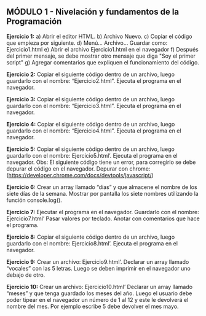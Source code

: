 ##                                            MÓDULO 1 - Nivelación y fundamentos de la Programación


**Ejercicio 1:**
a) Abrir el editor HTML.
b) Archivo Nuevo.
c) Copiar el código que empieza por <!DOCTYPE html> siguiente.
d) Menú... Archivo... Guardar como: Ejercicio1.html
e) Abrir el archivo Ejercicio1.html en el navegador
f) Después del primer mensaje, se debe mostrar otro mensaje que diga "Soy el primer
script"
g) Agregar comentarios que expliquen el funcionamiento del código.


**Ejercicio 2:**
Copiar el siguiente código dentro de un archivo, luego guardarlo con el nombre:
“Ejercicio2.html”. Ejecuta el programa en el navegador.


**Ejercicio 3:**
Copiar el siguiente código dentro de un archivo, luego guardarlo con el nombre:
“Ejercicio3.html”. Ejecuta el programa en el navegador.


**Ejercicio 4:**
Copiar el siguiente código dentro de un archivo, luego guardarlo con el nombre:
“Ejercicio4.html”. Ejecuta el programa en el navegador.


**Ejercicio 5:**
Copiar el siguiente código dentro de un archivo, luego guardarlo con el nombre:
Ejercicio5.html’. Ejecuta el programa en el navegador.
Obs: El siguiente código tiene un error, para corregirlo se debe depurar el código en el
navegador.
Depurar con chrome: (https://developer.chrome.com/docs/devtools/javascript/)


**Ejercicio 6:**
Crear un array llamado “dias” y que almacene el nombre de los siete días de la semana.
Mostrar por pantalla los siete nombres utilizando la función console.log().


**Ejercicio 7:**
Ejecutar el programa en el navegador. Guardarlo con el nombre: Ejercicio7.html’ Pasar
valores por teclado. Anotar con comentarios que hace el programa.


**Ejercicio 8:**
Copiar el siguiente código dentro de un archivo, luego guardarlo con el nombre:
Ejercicio8.html’. Ejecuta el programa en el navegador.


**Ejercicio 9:**
Crear un archivo: Ejercicio9.html’. Declarar un array llamado “vocales” con las 5 letras.
Luego se deben imprimir en el navegador uno debajo de otro.


**Ejercicio 10:**
Crear un archivo: Ejercicio10.html’ Declarar un array llamado “meses” y que tenga
guardado los meses del año. Luego el usuario debe poder tipear en el navegador un
número de 1 al 12 y este le devolverá el nombre del mes. Por ejemplo escribe 5 debe
devolver el mes mayo.

